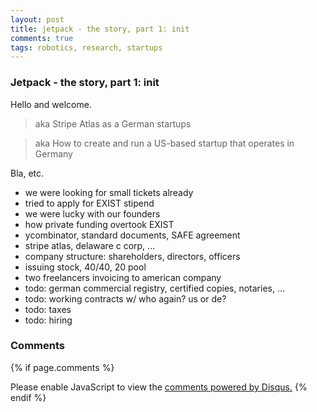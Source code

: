 ```yaml
---
layout: post
title: jetpack - the story, part 1: init
comments: true
tags: robotics, research, startups
---
```


### Jetpack - the story, part 1: init

Hello and welcome.

> aka Stripe Atlas as a German startups

> aka How to create and run a US-based startup that operates in Germany

Bla, etc.

 - we were looking for small tickets already
 - tried to apply for EXIST stipend
 - we were lucky with our founders
 - how private funding overtook EXIST
 - ycombinator, standard documents, SAFE agreement
 - stripe atlas, delaware c corp, ...
 - company structure: shareholders, directors, officers
 - issuing stock, 40/40, 20 pool
 - two freelancers invoicing to american company
 - todo: german commercial registry, certified copies, notaries, ...
 - todo: working contracts w/ who again? us or de?
 - todo: taxes
 - todo: hiring

### Comments

{% if page.comments %}
<div id="disqus_thread"></div>
<script>

/**
*  RECOMMENDED CONFIGURATION VARIABLES: EDIT AND UNCOMMENT THE SECTION BELOW TO INSERT DYNAMIC VALUES FROM YOUR PLATFORM OR CMS.
*  LEARN WHY DEFINING THESE VARIABLES IS IMPORTANT: https://disqus.com/admin/universalcode/#configuration-variables*/
/*
var disqus_config = function () {
this.page.url = PAGE_URL;  // Replace PAGE_URL with your page's canonical URL variable
this.page.identifier = PAGE_IDENTIFIER; // Replace PAGE_IDENTIFIER with your page's unique identifier variable
};
*/
(function() { // DON'T EDIT BELOW THIS LINE
var d = document, s = d.createElement('script');
s.src = '//x75.disqus.com/embed.js';
s.setAttribute('data-timestamp', +new Date());
(d.head || d.body).appendChild(s);
})();
</script>
<noscript>Please enable JavaScript to view the <a href="https://disqus.com/?ref_noscript">comments powered by Disqus.</a></noscript>
{% endif %}

